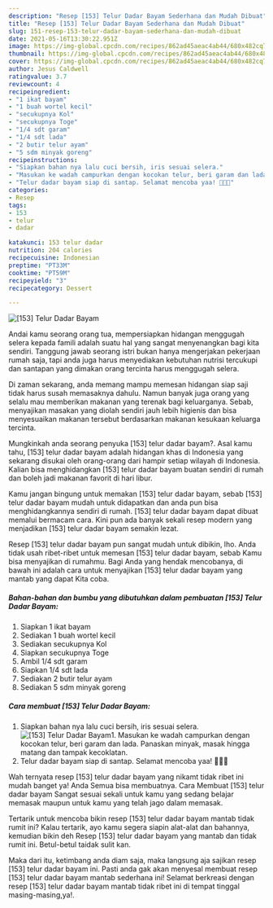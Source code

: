 ```yaml
---
description: "Resep [153] Telur Dadar Bayam Sederhana dan Mudah Dibuat"
title: "Resep [153] Telur Dadar Bayam Sederhana dan Mudah Dibuat"
slug: 151-resep-153-telur-dadar-bayam-sederhana-dan-mudah-dibuat
date: 2021-05-16T13:30:22.951Z
image: https://img-global.cpcdn.com/recipes/862ad45aeac4ab44/680x482cq70/153-telur-dadar-bayam-foto-resep-utama.jpg
thumbnail: https://img-global.cpcdn.com/recipes/862ad45aeac4ab44/680x482cq70/153-telur-dadar-bayam-foto-resep-utama.jpg
cover: https://img-global.cpcdn.com/recipes/862ad45aeac4ab44/680x482cq70/153-telur-dadar-bayam-foto-resep-utama.jpg
author: Jesus Caldwell
ratingvalue: 3.7
reviewcount: 4
recipeingredient:
- "1 ikat bayam"
- "1 buah wortel kecil"
- "secukupnya Kol"
- "secukupnya Toge"
- "1/4 sdt garam"
- "1/4 sdt lada"
- "2 butir telur ayam"
- "5 sdm minyak goreng"
recipeinstructions:
- "Siapkan bahan nya lalu cuci bersih, iris sesuai selera."
- "Masukan ke wadah campurkan dengan kocokan telur, beri garam dan lada. Panaskan minyak, masak hingga matang dan tampak kecoklatan."
- "Telur dadar bayam siap di santap. Selamat mencoba yaa! 👩🏻‍🍳"
categories:
- Resep
tags:
- 153
- telur
- dadar

katakunci: 153 telur dadar 
nutrition: 204 calories
recipecuisine: Indonesian
preptime: "PT33M"
cooktime: "PT59M"
recipeyield: "3"
recipecategory: Dessert

---
```



![[153] Telur Dadar Bayam](https://img-global.cpcdn.com/recipes/862ad45aeac4ab44/680x482cq70/153-telur-dadar-bayam-foto-resep-utama.jpg)

Andai kamu seorang orang tua, mempersiapkan hidangan menggugah selera kepada famili adalah suatu hal yang sangat menyenangkan bagi kita sendiri. Tanggung jawab seorang istri bukan hanya mengerjakan pekerjaan rumah saja, tapi anda juga harus menyediakan kebutuhan nutrisi tercukupi dan santapan yang dimakan orang tercinta harus menggugah selera.

Di zaman  sekarang, anda memang mampu memesan hidangan siap saji tidak harus susah memasaknya dahulu. Namun banyak juga orang yang selalu mau memberikan makanan yang terenak bagi keluarganya. Sebab, menyajikan masakan yang diolah sendiri jauh lebih higienis dan bisa menyesuaikan makanan tersebut berdasarkan makanan kesukaan keluarga tercinta. 



Mungkinkah anda seorang penyuka [153] telur dadar bayam?. Asal kamu tahu, [153] telur dadar bayam adalah hidangan khas di Indonesia yang sekarang disukai oleh orang-orang dari hampir setiap wilayah di Indonesia. Kalian bisa menghidangkan [153] telur dadar bayam buatan sendiri di rumah dan boleh jadi makanan favorit di hari libur.

Kamu jangan bingung untuk memakan [153] telur dadar bayam, sebab [153] telur dadar bayam mudah untuk didapatkan dan anda pun bisa menghidangkannya sendiri di rumah. [153] telur dadar bayam dapat dibuat memalui bermacam cara. Kini pun ada banyak sekali resep modern yang menjadikan [153] telur dadar bayam semakin lezat.

Resep [153] telur dadar bayam pun sangat mudah untuk dibikin, lho. Anda tidak usah ribet-ribet untuk memesan [153] telur dadar bayam, sebab Kamu bisa menyajikan di rumahmu. Bagi Anda yang hendak mencobanya, di bawah ini adalah cara untuk menyajikan [153] telur dadar bayam yang mantab yang dapat Kita coba.

<!--inarticleads1-->

##### Bahan-bahan dan bumbu yang dibutuhkan dalam pembuatan [153] Telur Dadar Bayam:

1. Siapkan 1 ikat bayam
1. Sediakan 1 buah wortel kecil
1. Sediakan secukupnya Kol
1. Siapkan secukupnya Toge
1. Ambil 1/4 sdt garam
1. Siapkan 1/4 sdt lada
1. Sediakan 2 butir telur ayam
1. Sediakan 5 sdm minyak goreng




<!--inarticleads2-->

##### Cara membuat [153] Telur Dadar Bayam:

1. Siapkan bahan nya lalu cuci bersih, iris sesuai selera.
<img src="https://img-global.cpcdn.com/steps/8bc26d0e274a384b/160x128cq70/153-telur-dadar-bayam-langkah-memasak-1-foto.jpg" alt="[153] Telur Dadar Bayam">1. Masukan ke wadah campurkan dengan kocokan telur, beri garam dan lada. Panaskan minyak, masak hingga matang dan tampak kecoklatan.
1. Telur dadar bayam siap di santap. Selamat mencoba yaa! 👩🏻‍🍳




Wah ternyata resep [153] telur dadar bayam yang nikamt tidak ribet ini mudah banget ya! Anda Semua bisa membuatnya. Cara Membuat [153] telur dadar bayam Sangat sesuai sekali untuk kamu yang sedang belajar memasak maupun untuk kamu yang telah jago dalam memasak.

Tertarik untuk mencoba bikin resep [153] telur dadar bayam mantab tidak rumit ini? Kalau tertarik, ayo kamu segera siapin alat-alat dan bahannya, kemudian bikin deh Resep [153] telur dadar bayam yang mantab dan tidak rumit ini. Betul-betul taidak sulit kan. 

Maka dari itu, ketimbang anda diam saja, maka langsung aja sajikan resep [153] telur dadar bayam ini. Pasti anda gak akan menyesal membuat resep [153] telur dadar bayam mantab sederhana ini! Selamat berkreasi dengan resep [153] telur dadar bayam mantab tidak ribet ini di tempat tinggal masing-masing,ya!.


